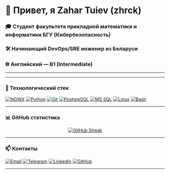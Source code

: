 # 👋 Привет, я Zahar Tuiev (zhrck) 

### 🎓 Студент факультета прикладной математики и информатики БГУ (Кибербезопасность)  
### 🛠 Начинающий DevOps/SRE инженер из Беларуси  
### 🌐 Английский — B1 (Intermediate)
---

---

### 🔧 Технологический стек

<p align="left">
  <a href="https://www.nginx.com/" target="_blank"><img src="https://img.shields.io/badge/NGINX-009639?style=for-the-badge&logo=nginx&logoColor=white" alt="NGINX"></a>
  <a href="https://www.python.org/" target="_blank"><img src="https://img.shields.io/badge/Python-3776AB?style=for-the-badge&logo=python&logoColor=white" alt="Python"></a>
  <a href="https://git-scm.com/" target="_blank"><img src="https://img.shields.io/badge/Git-F05032?style=for-the-badge&logo=git&logoColor=white" alt="Git"></a>
  <a href="https://www.postgresql.org/" target="_blank"><img src="https://img.shields.io/badge/PostgreSQL-4169E1?style=for-the-badge&logo=postgresql&logoColor=white" alt="PostgreSQL"></a>
  <a href="https://docs.microsoft.com/en-us/sql/ssms/" target="_blank"><img src="https://img.shields.io/badge/SQL%20Server-CC2927?style=for-the-badge&logo=microsoft-sql-server&logoColor=white" alt="MS SQL"></a>
  <a href="https://www.linux.org/" target="_blank"><img src="https://img.shields.io/badge/Linux-FCC624?style=for-the-badge&logo=linux&logoColor=black" alt="Linux"></a>
  <a href="https://www.gnu.org/software/bash/" target="_blank"><img src="https://img.shields.io/badge/Bash-4EAA25?style=for-the-badge&logo=gnu-bash&logoColor=white" alt="Bash"></a>
</p>

---

### 📊 GitHub статистика

<p align="center">
  <a href="https://github.com/ZahariKB">
    <img src="https://github-readme-streak-stats.herokuapp.com/?user=ZahariKB&theme=radical&fire=DD2727&currStreakNum=FFFFFF&sideNums=FFFFFF&sideLabels=FFFFFF&dates=FFFFFF" alt="GitHub Streak"/>
  </a>
</p>

---

### 📫 Контакты

<p align="left">
  <a href="mailto:dencui@mail.ru"><img src="https://img.shields.io/badge/Email-D14836?style=for-the-badge&logo=gmail&logoColor=white" alt="Email"></a>
  <a href="https://t.me/zhrchik"><img src="https://img.shields.io/badge/Telegram-26A5E4?style=for-the-badge&logo=telegram&logoColor=white" alt="Telegram"></a>
  <a href="https://www.linkedin.com/in/zahar-t-7473a835a"><img src="https://img.shields.io/badge/LinkedIn-0077B5?style=for-the-badge&logo=linkedin&logoColor=white" alt="LinkedIn"></a>
  <a href="https://github.com/ZahariKB"><img src="https://img.shields.io/badge/GitHub-181717?style=for-the-badge&logo=github&logoColor=white" alt="GitHub"></a>
</p>

---
